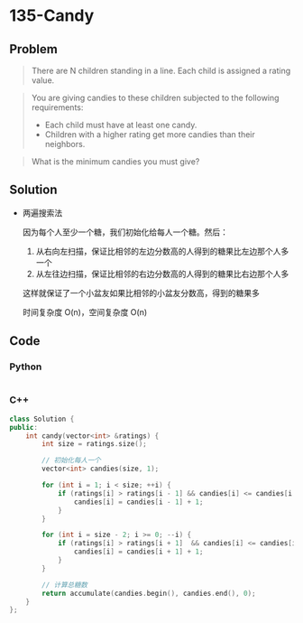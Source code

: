 # 135-Candy

## Problem
> There are N children standing in a line. Each child is assigned a rating value.

> You are giving candies to these children subjected to the following requirements:
> - Each child must have at least one candy.
> - Children with a higher rating get more candies than their neighbors.

> What is the minimum candies you must give?

## Solution

- 两遍搜索法

    因为每个人至少一个糖，我们初始化给每人一个糖。然后：

    1. 从右向左扫描，保证比相邻的左边分数高的人得到的糖果比左边那个人多一个
    2. 从左往边扫描，保证比相邻的右边分数高的人得到的糖果比右边那个人多

    这样就保证了一个小盆友如果比相邻的小盆友分数高，得到的糖果多

    时间复杂度 O(n)，空间复杂度 O(n)

## Code

### Python

```python

```

### C++

```cpp
class Solution {
public:
    int candy(vector<int> &ratings) {
        int size = ratings.size();

        // 初始化每人一个
        vector<int> candies(size, 1);

        for (int i = 1; i < size; ++i) {
            if (ratings[i] > ratings[i - 1] && candies[i] <= candies[i - 1]) {
                candies[i] = candies[i - 1] + 1;
            }
        }

        for (int i = size - 2; i >= 0; --i) {
            if (ratings[i] > ratings[i + 1]  && candies[i] <= candies[i + 1]) {
                candies[i] = candies[i + 1] + 1;
            }
        }

        // 计算总糖数
        return accumulate(candies.begin(), candies.end(), 0);
    }
};
```
